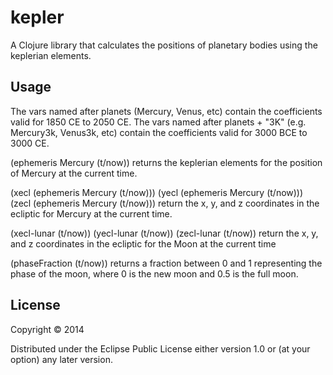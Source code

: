 # kepler

A Clojure library that calculates the positions of planetary bodies using the keplerian elements. 

## Usage

The vars named after planets (Mercury, Venus, etc) contain the coefficients valid for 1850 CE to 2050 CE.
The vars named after planets + "3K" (e.g. Mercury3k, Venus3k, etc) contain the coefficients valid for 3000 BCE to 3000 CE.

(ephemeris Mercury (t/now))
returns the keplerian elements for the position of Mercury at the current time.

(xecl (ephemeris Mercury (t/now)))
(yecl (ephemeris Mercury (t/now)))
(zecl (ephemeris Mercury (t/now)))
return the x, y, and z coordinates in the ecliptic for Mercury at the current time.

(xecl-lunar (t/now))
(yecl-lunar (t/now))
(zecl-lunar (t/now))
return the x, y, and z coordinates in the ecliptic for the Moon at the current time

(phaseFraction (t/now)) returns a fraction between 0 and 1 representing the phase of the moon, where 0 is the new moon and 0.5 is the full moon. 

## License

Copyright © 2014

Distributed under the Eclipse Public License either version 1.0 or (at
your option) any later version.
